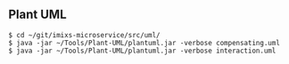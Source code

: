 


## Plant UML

	$ cd ~/git/imixs-microservice/src/uml/
	$ java -jar ~/Tools/Plant-UML/plantuml.jar -verbose compensating.uml
	$ java -jar ~/Tools/Plant-UML/plantuml.jar -verbose interaction.uml
    
   